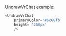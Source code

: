 UndrawVrChat example:
```js 
<UndrawVrChat
    primaryColor='#6c68fb'
    height= '250px'
    />
```